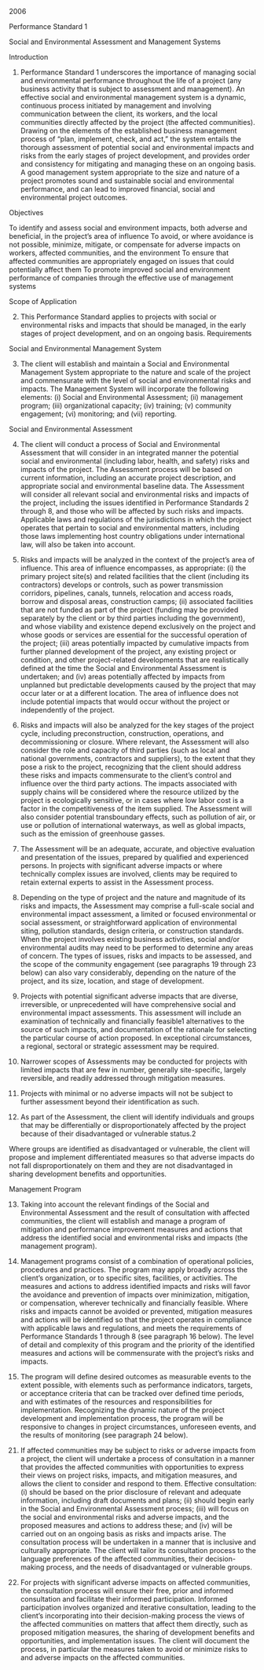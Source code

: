 
2006

Performance Standard 1

Social and Environmental Assessment and Management Systems 


Introduction

1. Performance Standard 1 underscores the importance of managing social and environmental performance throughout the life of a project (any business activity that is subject to assessment and management). An effective social and environmental management system is a dynamic, continuous process initiated by management and involving communication between the client, its workers, and the local communities directly affected by the project (the affected communities). Drawing on the elements of the established business management process of “plan, implement, check, and act,” the system entails the thorough assessment of potential social and environmental impacts and risks from the early stages of project development, and provides order and consistency for mitigating and managing these on an ongoing basis. A good management system appropriate to the size and nature of a project promotes sound and sustainable social and environmental performance, and can lead to improved financial, social and environmental project outcomes.

Objectives

  To identify and assess social and environment impacts, both adverse and beneficial, in the project’s area of influence
  To avoid, or where avoidance is not possible, minimize, mitigate, or compensate for adverse impacts on workers, affected communities, and the environment
  To ensure that affected communities are appropriately engaged on issues that could potentially affect them
  To promote improved social and environment performance of companies through the effective use of management systems

Scope of Application

2. This Performance Standard applies to projects with social or environmental risks and impacts that should be managed, in the early stages of project development, and on an ongoing basis. Requirements

Social and Environmental Management System

3. The client will establish and maintain a Social and Environmental Management System appropriate to the nature and scale of the project and commensurate with the level of social and environmental risks and impacts. The Management System will incorporate the following elements: (i) Social and Environmental Assessment; (ii) management program; (iii) organizational capacity; (iv) training; (v) community engagement; (vi) monitoring; and (vii) reporting.

Social and Environmental Assessment

4. The client will conduct a process of Social and Environmental Assessment that will consider in an integrated manner the potential social and environmental (including labor, health, and safety) risks and impacts of the project. The Assessment process will be based on current information, including an accurate project description, and appropriate social and environmental baseline data. The Assessment will consider all relevant social and environmental risks and impacts of the project, including the issues identified in Performance Standards 2 through 8, and those who will be affected by such risks and impacts. Applicable laws and regulations of the jurisdictions in which the project operates that pertain to social and environmental matters, including those laws implementing host country obligations under international law, will also be taken into account.

5. Risks and impacts will be analyzed in the context of the project’s area of influence. This area of influence encompasses, as appropriate: (i) the primary project site(s) and related facilities that the client (including its contractors) develops or controls, such as power transmission corridors, pipelines, canals, tunnels, relocation and access roads, borrow and disposal areas, construction camps; (ii) associated facilities that are not funded as part of the project (funding may be provided separately by the client or by third parties including the government), and whose viability and existence depend exclusively on the project and whose goods or services are essential for the successful operation of the project; (iii) areas potentially impacted by cumulative impacts from further planned development of the project, any existing project or condition, and other project-related developments that are realistically defined at the time the Social and Environmental Assessment is undertaken; and (iv) areas potentially affected by impacts from unplanned but predictable developments caused by the project that may occur later or at a different location. The area of influence does not include potential impacts that would occur without the project or independently of the project.

6. Risks and impacts will also be analyzed for the key stages of the project cycle, including preconstruction, construction, operations, and decommissioning or closure. Where relevant, the Assessment will also consider the role and capacity of third parties (such as local and national governments, contractors and suppliers), to the extent that they pose a risk to the project, recognizing that the client should address these risks and impacts commensurate to the client’s control and influence over the third party actions. The impacts associated with supply chains will be considered where the resource utilized by the project is ecologically sensitive, or in cases where low labor cost is a factor in the competitiveness of the item supplied. The Assessment will also consider potential transboundary effects, such as pollution of air, or use or pollution of international waterways, as well as global impacts, such as the emission of greenhouse gasses.

7. The Assessment will be an adequate, accurate, and objective evaluation and presentation of the issues, prepared by qualified and experienced persons. In projects with significant adverse impacts or where technically complex issues are involved, clients may be required to retain external experts to assist in the Assessment process.

8. Depending on the type of project and the nature and magnitude of its risks and impacts, the Assessment may comprise a full-scale social and environmental impact assessment, a limited or focused environmental or social assessment, or straightforward application of environmental siting, pollution standards, design criteria, or construction standards. When the project involves existing business activities, social and/or environmental audits may need to be performed to determine any areas of concern. The types of issues, risks and impacts to be assessed, and the scope of the community engagement (see paragraphs 19 through 23 below) can also vary considerably, depending on the nature of the project, and its size, location, and stage of development.

9. Projects with potential significant adverse impacts that are diverse, irreversible, or unprecedented will have comprehensive social and environmental impact assessments. This assessment will include an examination of technically and financially feasible1  alternatives to the source of such impacts, and documentation of the rationale for selecting the particular course of action proposed. In exceptional circumstances, a regional, sectoral or strategic assessment may be required.

10. Narrower scopes of Assessments may be conducted for projects with limited impacts that are few in number, generally site-specific, largely reversible, and readily addressed through mitigation measures.

11. Projects with minimal or no adverse impacts will not be subject to further assessment beyond their identification as such.

12. As part of the Assessment, the client will identify individuals and groups that may be differentially or disproportionately affected by the project because of their disadvantaged or vulnerable status.2

Where groups are identified as disadvantaged or vulnerable, the client will propose and implement differentiated measures so that adverse impacts do not fall disproportionately on them and they are not disadvantaged in sharing development benefits and opportunities.

Management Program

13. Taking into account the relevant findings of the Social and Environmental Assessment and the result of consultation with affected communities, the client will establish and manage a program of mitigation and performance improvement measures and actions that address the identified social and environmental risks and impacts (the management program).

14. Management programs consist of a combination of operational policies, procedures and practices. The program may apply broadly across the client’s organization, or to specific sites, facilities, or activities. The measures and actions to address identified impacts and risks will favor the avoidance and prevention of impacts over minimization, mitigation, or compensation, wherever technically and financially feasible. Where risks and impacts cannot be avoided or prevented, mitigation measures and actions will be identified so that the project operates in compliance with applicable laws and regulations, and meets the requirements of Performance Standards 1 through 8 (see paragraph 16 below). The level of detail and complexity of this program and the priority of the identified measures and actions will be commensurate with the project’s risks and impacts.

15. The program will define desired outcomes as measurable events to the extent possible, with elements such as performance indicators, targets, or acceptance criteria that can be tracked over defined time periods, and with estimates of the resources and responsibilities for implementation. Recognizing the dynamic nature of the project development and implementation process, the program will be responsive to changes in project circumstances, unforeseen events, and the results of monitoring (see paragraph 24 below). 



<!--<ol start="21">-->
<!--{:start="21"}-->

21. If affected communities may be subject to risks or adverse impacts from a project, the client will undertake a process of consultation in a manner that provides the affected communities with opportunities to express their views on project risks, impacts, and mitigation measures, and allows the client to consider and respond to them. Effective consultation: (i) should be based on the prior disclosure of relevant and adequate information, including draft documents and plans; (ii) should begin early in the Social and Environmental Assessment process; (iii) will focus on the social and environmental risks and adverse impacts, and the proposed measures and actions to address these; and (iv) will be carried out on an ongoing basis as risks and impacts arise. The consultation process will be undertaken in a manner that is inclusive and culturally appropriate. The client will tailor its consultation process to the language preferences of the affected communities, their decision-making process, and the needs of disadvantaged or vulnerable groups.

22. For projects with significant adverse impacts on affected communities, the consultation process will ensure their free, prior and informed consultation and facilitate their informed participation. Informed participation involves organized and iterative consultation, leading to the client’s incorporating into their decision-making process the views of the affected communities on matters that affect them directly, such as proposed mitigation measures, the sharing of development benefits and opportunities, and implementation issues. The client will document the process, in particular the measures taken to avoid or minimize risks to and adverse impacts on the affected communities.
</ol>
